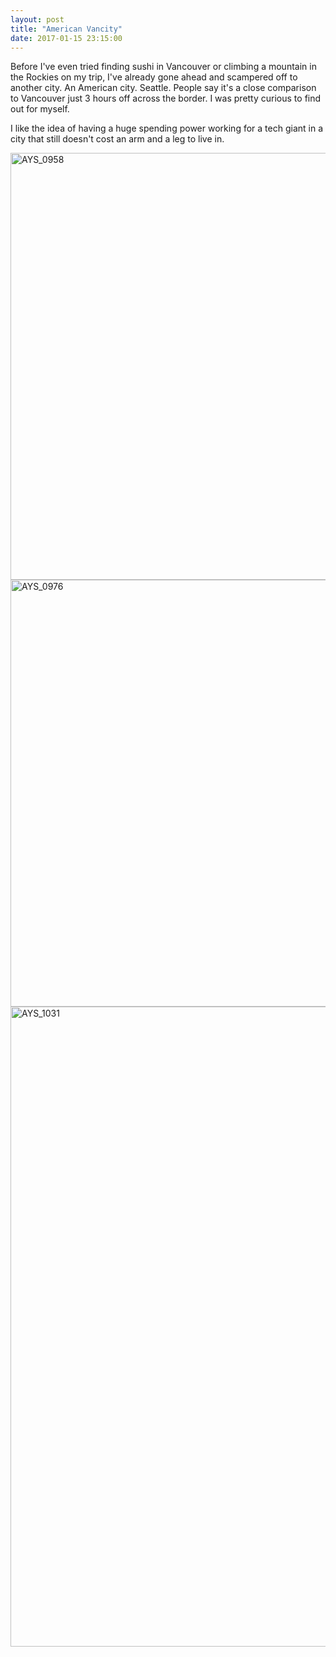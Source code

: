 ```yaml
---
layout: post
title: "American Vancity"
date: 2017-01-15 23:15:00
---
```


Before I've even tried finding sushi in Vancouver or climbing a mountain in the Rockies on my trip, I've already gone ahead and scampered off to another city. An American city. Seattle. People say it's a close comparison to Vancouver just 3 hours off across the border. I was pretty curious to find out for myself.

I like the idea of having a huge spending power working for a tech giant in a city that still doesn't cost an arm and a leg to live in. 

<a data-flickr-embed="true"  href="https://www.flickr.com/photos/alexanderyshi/32302252626/in/album-72157675432353984/" title="AYS_0958"><img src="https://c1.staticflickr.com/1/768/32302252626_d811642153_b.jpg" width="1024" height="683" alt="AYS_0958"></a><script async src="//embedr.flickr.com/assets/client-code.js" charset="utf-8"></script>
<a data-flickr-embed="true"  href="https://www.flickr.com/photos/alexanderyshi/32221400041/in/album-72157675432353984/" title="AYS_0976"><img src="https://c1.staticflickr.com/1/636/32221400041_22bcea8d0d_b.jpg" width="1024" height="683" alt="AYS_0976"></a><script async src="//embedr.flickr.com/assets/client-code.js" charset="utf-8"></script>
<a data-flickr-embed="true"  href="https://www.flickr.com/photos/alexanderyshi/32221326481/in/album-72157675432353984/" title="AYS_1031"><img src="https://c1.staticflickr.com/1/588/32221326481_e98488f5d9_b.jpg" width="683" height="1024" alt="AYS_1031"></a><script async src="//embedr.flickr.com/assets/client-code.js" charset="utf-8"></script>